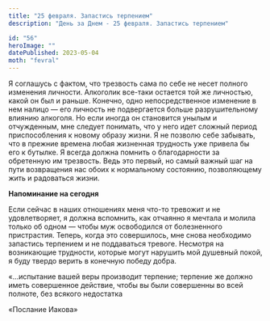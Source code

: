 ```yaml
---
title: "25 февраля. Запастись терпением"
description: "День за Днем - 25 февраля. Запастись терпением"

id: "56"
heroImage: ""
datePublished: 2023-05-04
moth: "fevral"
---
```


Я соглашусь с фактом, что трезвость сама по себе не несет полного изменения
личности. Алкоголик все-таки остается той же личностью, какой он был и раньше.
Конечно, одно непосредственное изменение в нем налицо — его личность не
подвергается больше разрушительному влиянию алкоголя. Но если иногда он
становится унылым и отчужденным, мне следует понимать, что у него идет сложный
период приспособления к новому образу жизни. Я не позволю себе забывать, что в
прежние времена любая жизненная трудность уже привела бы его к бутылке. Я
всегда должна помнить о благодарности за обретенную им трезвость. Ведь это
первый, но самый важный шаг на пути возвращения нас обоих к нормальному
состоянию, позволяющему жить и радоваться жизни.

**Напоминание на сегодня**

Если сейчас в наших отношениях меня что-то тревожит и не удовлетворяет, я
должна вспомнить, как отчаянно я мечтала и молила только об одном — чтобы муж
освободился от болезненного пристрастия. Теперь, когда это совершилось, мне
снова необходимо запастись терпением и не поддаваться тревоге. Несмотря на
возникающие трудности, которые могут нарушить мой душевный покой, я буду
твердо верить в конечную победу добра.

«…испытание вашей веры производит терпение; терпение же должно иметь
совершенное действие, чтобы вы были совершенны во всей полноте, без всякого
недостатка

«Послание Иакова»
